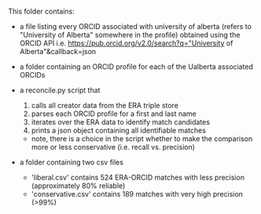 This folder contains:

- a file listing every ORCID associated with university of alberta (refers to "University of Alberta" somewhere in the profile) obtained using the ORCID API
	i.e. https://pub.orcid.org/v2.0/search?q="University of Alberta"&callback=json

- a folder containing an ORCID profile for each of the Ualberta associated ORCIDs

- a reconcile.py script that 
	1) calls all creator data from the ERA triple store
	2) parses each ORCID profile for a first and last name
	3) iterates over the ERA data to identify match candidates
	4) prints a json object containing all identifiable matches

	- note, there is a choice in the script whether to make the comparison more or less conservative (i.e. recall vs. precision)

- a folder containing two csv files
	- 'liberal.csv' contains 524 ERA-ORCID matches with less precision (approximately 80% reliable)
	- 'conservative.csv' contains 189 matches with very high precision (>99%)
